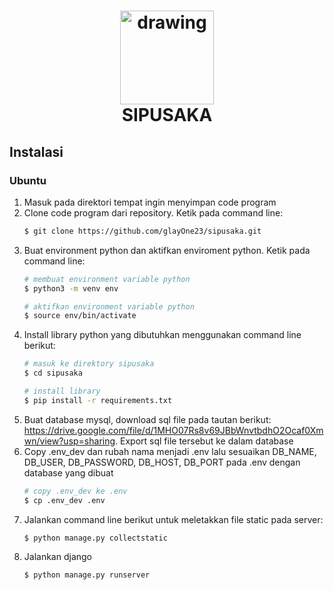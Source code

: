 <h1 align="center">
    <img src="https://www.uinsalatiga.ac.id/wp-content/uploads/2022/12/2022-Web-UIN-Logo-1-1.png" alt="drawing" width="150"  />
    <br>
    SIPUSAKA
    <br>
</h1>

## Instalasi
### Ubuntu
1. Masuk pada direktori tempat ingin menyimpan code program
2. Clone code program dari repository. Ketik pada command line:
    ```bash
    $ git clone https://github.com/glayOne23/sipusaka.git
    ```
3. Buat environment python dan aktifkan enviroment python. Ketik pada command line:
    ```bash
    # membuat environment variable python
    $ python3 -m venv env

    # aktifkan environment variable python
    $ source env/bin/activate
    ```
4. Install library python yang dibutuhkan menggunakan command line berikut:
    ```bash
    # masuk ke direktory sipusaka
    $ cd sipusaka

    # install library
    $ pip install -r requirements.txt
    ```
5. Buat database mysql, download sql file pada tautan berikut: https://drive.google.com/file/d/1MHO07Rs8v69JBbWnvtbdhO2Ocaf0Xmwn/view?usp=sharing. Export sql file tersebut ke dalam database
6. Copy .env_dev dan rubah nama menjadi .env lalu sesuaikan DB_NAME, DB_USER, DB_PASSWORD,  DB_HOST, DB_PORT pada .env dengan database yang dibuat
    ```bash
    # copy .env_dev ke .env
    $ cp .env_dev .env
    ```
7. Jalankan command line berikut untuk meletakkan file static pada server:
    ```bash
    $ python manage.py collectstatic
    ```
8. Jalankan django
    ```bash
    $ python manage.py runserver
    ```
